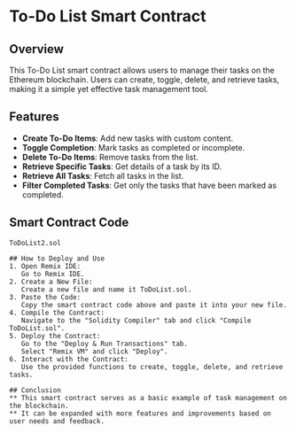 # To-Do List Smart Contract

## Overview

This To-Do List smart contract allows users to manage their tasks on the Ethereum blockchain. Users can create, toggle, delete, and retrieve tasks, making it a simple yet effective task management tool.

## Features

- **Create To-Do Items**: Add new tasks with custom content.
- **Toggle Completion**: Mark tasks as completed or incomplete.
- **Delete To-Do Items**: Remove tasks from the list.
- **Retrieve Specific Tasks**: Get details of a task by its ID.
- **Retrieve All Tasks**: Fetch all tasks in the list.
- **Filter Completed Tasks**: Get only the tasks that have been marked as completed.

## Smart Contract Code

```solidity
ToDoList2.sol

## How to Deploy and Use
1. Open Remix IDE:
   Go to Remix IDE.
2. Create a New File:
   Create a new file and name it ToDoList.sol.
3. Paste the Code:
   Copy the smart contract code above and paste it into your new file.
4. Compile the Contract:
   Navigate to the "Solidity Compiler" tab and click "Compile ToDoList.sol".
5. Deploy the Contract:
   Go to the "Deploy & Run Transactions" tab.
   Select "Remix VM" and click "Deploy".
6. Interact with the Contract:
   Use the provided functions to create, toggle, delete, and retrieve tasks.

## Conclusion
** This smart contract serves as a basic example of task management on the blockchain. 
** It can be expanded with more features and improvements based on user needs and feedback. 
